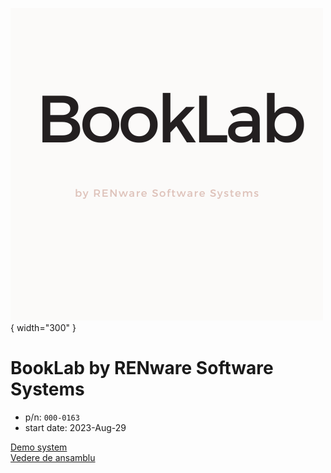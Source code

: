 ![booklab_logo](pictures/booklab_logo.png){ width="300" }

# BookLab by RENware Software Systems

* p/n: `000-0163`
* start date: 2023-Aug-29


[Demo system](http://booklab.renware.eu)<br>
[Vedere de ansamblu](help/810-DSGN-130.02-Overview.md)


